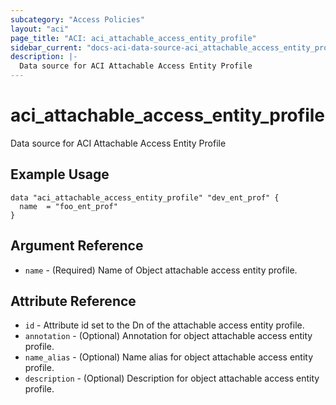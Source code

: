 ```yaml
---
subcategory: "Access Policies"
layout: "aci"
page_title: "ACI: aci_attachable_access_entity_profile"
sidebar_current: "docs-aci-data-source-aci_attachable_access_entity_profile"
description: |-
  Data source for ACI Attachable Access Entity Profile
---
```


# aci_attachable_access_entity_profile #
Data source for ACI Attachable Access Entity Profile

## Example Usage ##

```hcl
data "aci_attachable_access_entity_profile" "dev_ent_prof" {
  name  = "foo_ent_prof"
}
```
## Argument Reference ##
* `name` - (Required) Name of Object attachable access entity profile.



## Attribute Reference

* `id` - Attribute id set to the Dn of the attachable access entity profile.
* `annotation` - (Optional) Annotation for object attachable access entity profile.
* `name_alias` - (Optional) Name alias for object attachable access entity profile.
* `description` - (Optional) Description for object attachable access entity profile.